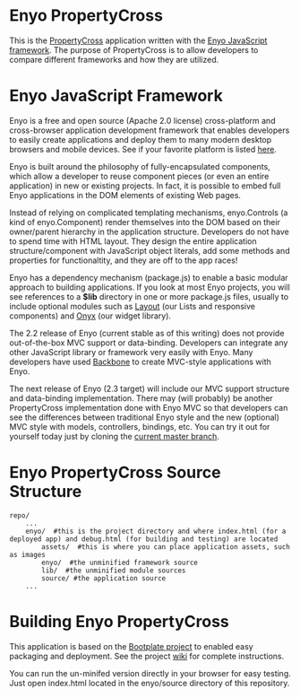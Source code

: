 Enyo PropertyCross
=========

This is the [PropertyCross](http://propertycross.com/) application written with the [Enyo JavaScript framework](http://enyojs.com).  The purpose of PropertyCross is to allow developers to compare different frameworks and how they are utilized.

Enyo JavaScript Framework
=========

Enyo is a free and open source (Apache 2.0 license) cross-platform and cross-browser application development framework that enables developers to easily create applications and deploy them to many modern desktop browsers and mobile devices.  See if your favorite platform is listed [here](http://enyojs.com/docs/platforms/).

Enyo is built around the philosophy of fully-encapsulated components, which allow a developer to reuse component pieces (or even an entire application) in new or existing projects.  In fact, it is possible to embed full Enyo applications in the DOM elements of existing Web pages.

Instead of relying on complicated templating mechanisms, enyo.Controls (a kind of enyo.Component) render themselves into the DOM based on their owner/parent hierarchy in the application structure.  Developers do not have to spend time with HTML layout.  They design the entire application structure/component with JavaScript object literals, add some methods and properties for functionaltity, and they are off to the app races!

Enyo has a dependency mechanism (package.js) to enable a basic modular approach to building applications.  If you look at most Enyo projects, you will see references to a __$lib__ directory in one or more package.js files, usually to include optional modules such as [Layout](https://github.com/enyojs/layout) (our Lists and responsive components) and [Onyx](https://github.com/enyojs/onyx) (our widget library).

The 2.2 release of Enyo (current stable as of this writing) does not provide out-of-the-box MVC support or data-binding.  Developers can integrate any other JavaScript library or framework very easily with Enyo.  Many developers have used [Backbone](http://backbonejs.org/) to create MVC-style applications with Enyo.

The next release of Enyo (2.3 target) will include our MVC support structure and data-binding implementation.  There may (will probably) be another PropertyCross implementation done with Enyo MVC so that developers can see the differences between traditional Enyo style and the new (optional) MVC style with models, controllers, bindings, etc.  You can try it out for yourself today just by cloning the [current master branch](https://github.com/enyojs/enyo).

Enyo PropertyCross Source Structure
=========

	repo/
		...
		enyo/  #this is the project directory and where index.html (for a deployed app) and debug.html (for building and testing) are located
			assets/  #this is where you can place application assets, such as images
			enyo/  #the unminified framework source
			lib/  #the unminified module sources
			source/ #the application source
		...

Building Enyo PropertyCross
=========
This application is based on the [Bootplate project](https://github.com/enyojs/bootplate) to enabled easy packaging and deployment.  See the project [wiki](https://github.com/enyojs/enyo/wiki/Bootplate) for complete instructions.

You can run the un-minifed version directly in your browser for easy testing.  Just open index.html located in the enyo/source directory of this repository.